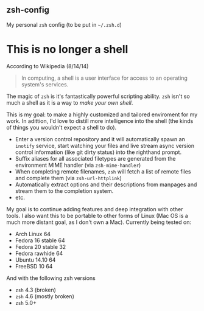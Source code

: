 ## zsh-config

My personal `zsh` config (to be put in `~/.zsh.d`)

# This is no longer a shell

According to Wikipedia (8/14/14)

> In computing, a shell is a user interface for access to an operating system's services.

The magic of `zsh` is it's fantastically powerful scripting ability. `zsh` isn't so much a shell as it is a way to _make your own shell_.

This is my goal: to make a highly customized and tailored enviroment for my work. In adittion, I'd love to distill more intelligence into the shell (the kinds of things you wouldn't expect a shell to do).

* Enter a version control repository and it will automatically spawn an `inotify` service, start watching your files and live stream async version control information (like git dirty status) into the righthand prompt.
* Suffix aliases for all associated filetypes are generated from the environment MIME handler (via `zsh-mime-handler`)
* When completing remote filenames, `zsh` will fetch a list of remote files and complete them (via `zsh-url-httplink`)
* Automatically extract options and their descriptions from manpages and stream them to the completion system.
* etc.

My goal is to continue adding features and deep integration with other tools. I also want this to be portable to other forms of Linux (Mac OS is a much more distant goal, as I don't own a Mac). Currently being tested on:

* Arch Linux 64
* Fedora 16 stable 64
* Fedora 20 stable 32
* Fedora rawhide 64
* Ubuntu 14.10 64
* FreeBSD 10 64

And with the following zsh versions

* `zsh` 4.3 (broken)
* `zsh` 4.6 (mostly broken)
* `zsh` 5.0+
